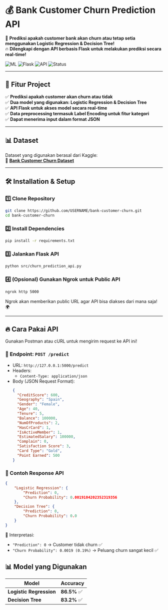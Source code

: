 # 💰 Bank Customer Churn Prediction API

🚀 **Prediksi apakah customer bank akan churn atau tetap setia menggunakan Logistic Regression & Decision Tree!**  
🔥 **Dilengkapi dengan API berbasis Flask untuk melakukan prediksi secara real-time!**  

![ML](https://img.shields.io/badge/Machine%20Learning-%E2%9C%85-blue)
![Flask](https://img.shields.io/badge/Flask-%E2%9C%85-green)
![API](https://img.shields.io/badge/API-REST-orange)
![Status](https://img.shields.io/badge/Status-Completed-brightgreen)

---

## 📌 **Fitur Project**
✅ **Prediksi apakah customer akan churn atau tidak**  
✅ **Dua model yang digunakan: Logistic Regression & Decision Tree**  
✅ **API Flask untuk akses model secara real-time**  
✅ **Data preprocessing termasuk Label Encoding untuk fitur kategori**  
✅ **Dapat menerima input dalam format JSON**  

---

## 📊 **Dataset**
Dataset yang digunakan berasal dari Kaggle:  
📌 **[Bank Customer Churn Dataset](https://www.kaggle.com/datasets/radheshyamkollipara/bank-customer-churn)**  

---

## 🛠 **Installation & Setup**
### **1️⃣ Clone Repository**
```bash
git clone https://github.com/USERNAME/bank-customer-churn.git
cd bank-customer-churn
```

### **2️⃣ Install Dependencies**
```bash
pip install -r requirements.txt
```

### **3️⃣ Jalankan Flask API**
```bash
python src/churn_prediction_api.py
```

### **4️⃣ (Opsional) Gunakan Ngrok untuk Public API**
```bash
ngrok http 5000
```
Ngrok akan memberikan public URL agar API bisa diakses dari mana saja! 🌍

---

## 🔥 Cara Pakai API
Gunakan Postman atau cURL untuk mengirim request ke API ini!
### 📌 Endpoint: ```POST /predict```
- URL: ``http://127.0.0.1:5000/predict``
- Headers:
  - ``Content-Type: application/json``
- Body (JSON Request Format):
  ```json
  {
    "CreditScore": 600,
    "Geography": "Spain",
    "Gender": "Female",
    "Age": 40,
    "Tenure": 5,
    "Balance": 100000,
    "NumOfProducts": 2,
    "HasCrCard": 1,
    "IsActiveMember": 1,
    "EstimatedSalary": 100000,
    "Complain": 0,
    "Satisfaction Score": 3,
    "Card Type": "Gold",
    "Point Earned": 500
  }
  ```

### 📌 Contoh Response API
```json
{
    "Logistic Regression": {
        "Prediction": 0,
        "Churn Probability": 0.0019104202352319356
    },
    "Decision Tree": {
        "Prediction": 0,
        "Churn Probability": 0.0
    }
}
```

📌 Interpretasi:
- ``"Prediction": 0`` → Customer tidak churn ✅
- ``"Churn Probability": 0.0019 (0.19%)`` → Peluang churn sangat kecil ✅

## 📊 Model yang Digunakan

| Model                   | Accuracy     |
|-------------------------|--------------|
| **Logistic Regression** | **86.5%** ✅ |
| **Decision Tree**       | **83.2%** ✅ |
